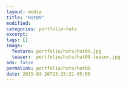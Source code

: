 ```yaml
---
layout: media
title: "Hat09"
modified:
categories: portfolio-hats
excerpt:
tags: []
image:
  feature: portfolio/hats/hat09.jpg
  teaser:  portfolio/hats/hat09-teaser.jpg
ads: false
permalink: portfolio/hats/hat09
date: 2015-03-26T23:25:21-05:00
---
```


